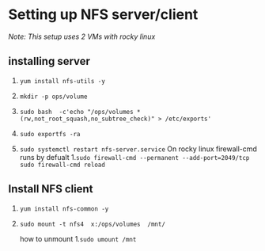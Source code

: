 # Setting up NFS server/client

*Note: This setup uses 2 VMs with rocky linux*

## installing server
1. `yum install nfs-utils -y`

1. `mkdir -p ops/volume`

1. `sudo bash  -c'echo "/ops/volumes
	 *(rw,not_root_squash,no_subtree_check)" > /etc/exports'` 
1. `sudo exportfs -ra`
1. `sudo systemctl restart nfs-server.service`
	On rocky linux firewall-cmd runs by defualt
1.`sudo firewall-cmd --permanent --add-port=2049/tcp
	sudo firewall-cmd reload`




## Install NFS client
1. `yum install nfs-common -y`
1. `sudo mount -t nfs4  x:/ops/volumes  /mnt/`

	how to unmount
1.`sudo umount /mnt`
